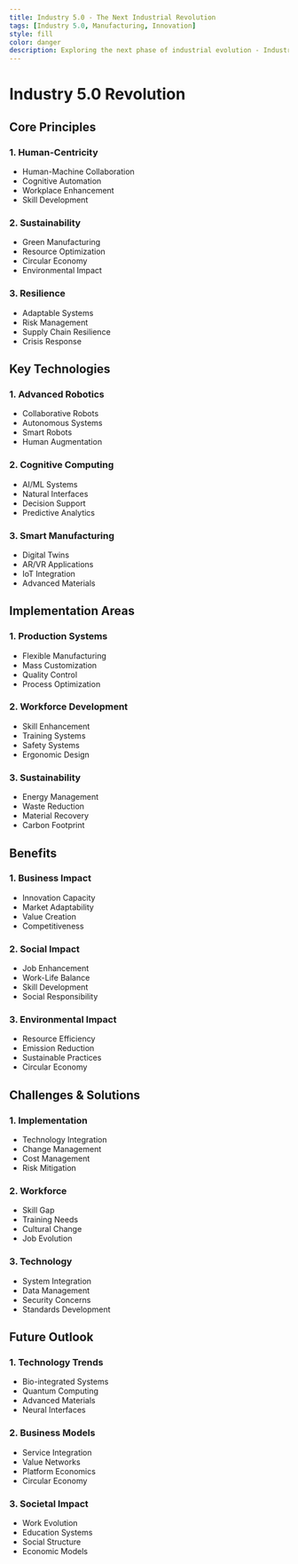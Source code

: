 ```yaml
---
title: Industry 5.0 - The Next Industrial Revolution
tags: [Industry 5.0, Manufacturing, Innovation]
style: fill
color: danger
description: Exploring the next phase of industrial evolution - Industry 5.0
---
```


# Industry 5.0 Revolution

## Core Principles

### 1. Human-Centricity
- Human-Machine Collaboration
- Cognitive Automation
- Workplace Enhancement
- Skill Development

### 2. Sustainability
- Green Manufacturing
- Resource Optimization
- Circular Economy
- Environmental Impact

### 3. Resilience
- Adaptable Systems
- Risk Management
- Supply Chain Resilience
- Crisis Response

## Key Technologies

### 1. Advanced Robotics
- Collaborative Robots
- Autonomous Systems
- Smart Robots
- Human Augmentation

### 2. Cognitive Computing
- AI/ML Systems
- Natural Interfaces
- Decision Support
- Predictive Analytics

### 3. Smart Manufacturing
- Digital Twins
- AR/VR Applications
- IoT Integration
- Advanced Materials

## Implementation Areas

### 1. Production Systems
- Flexible Manufacturing
- Mass Customization
- Quality Control
- Process Optimization

### 2. Workforce Development
- Skill Enhancement
- Training Systems
- Safety Systems
- Ergonomic Design

### 3. Sustainability
- Energy Management
- Waste Reduction
- Material Recovery
- Carbon Footprint

## Benefits

### 1. Business Impact
- Innovation Capacity
- Market Adaptability
- Value Creation
- Competitiveness

### 2. Social Impact
- Job Enhancement
- Work-Life Balance
- Skill Development
- Social Responsibility

### 3. Environmental Impact
- Resource Efficiency
- Emission Reduction
- Sustainable Practices
- Circular Economy

## Challenges & Solutions

### 1. Implementation
- Technology Integration
- Change Management
- Cost Management
- Risk Mitigation

### 2. Workforce
- Skill Gap
- Training Needs
- Cultural Change
- Job Evolution

### 3. Technology
- System Integration
- Data Management
- Security Concerns
- Standards Development

## Future Outlook

### 1. Technology Trends
- Bio-integrated Systems
- Quantum Computing
- Advanced Materials
- Neural Interfaces

### 2. Business Models
- Service Integration
- Value Networks
- Platform Economics
- Circular Economy

### 3. Societal Impact
- Work Evolution
- Education Systems
- Social Structure
- Economic Models
